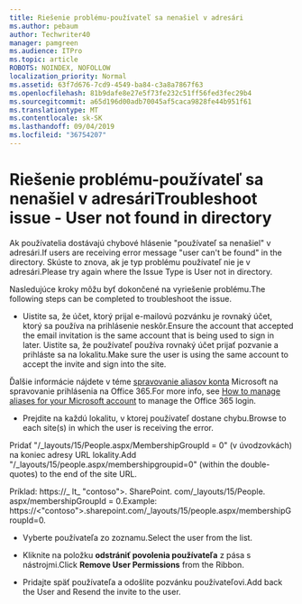 ```yaml
---
title: Riešenie problému-používateľ sa nenašiel v adresári
ms.author: pebaum
author: Techwriter40
manager: pamgreen
ms.audience: ITPro
ms.topic: article
ROBOTS: NOINDEX, NOFOLLOW
localization_priority: Normal
ms.assetid: 63f7d676-7cd9-4549-ba84-c3a8a7867f63
ms.openlocfilehash: 81b9dafe8e27e5f73fe232c51ff56fed3fec29b4
ms.sourcegitcommit: a65d196d00adb70045af5caca9828fe44b951f61
ms.translationtype: MT
ms.contentlocale: sk-SK
ms.lasthandoff: 09/04/2019
ms.locfileid: "36754207"
---
```

# <a name="troubleshoot-issue---user-not-found-in-directory"></a><span data-ttu-id="c3810-102">Riešenie problému-používateľ sa nenašiel v adresári</span><span class="sxs-lookup"><span data-stu-id="c3810-102">Troubleshoot issue - User not found in directory</span></span>

<span data-ttu-id="c3810-103">Ak používatelia dostávajú chybové hlásenie "používateľ sa nenašiel" v adresári.</span><span class="sxs-lookup"><span data-stu-id="c3810-103">If users are receiving error message "user can't be found" in the directory.</span></span> <span data-ttu-id="c3810-104">Skúste to znova, ak je typ problému používateľ nie je v adresári.</span><span class="sxs-lookup"><span data-stu-id="c3810-104">Please try again where the Issue Type is User not in directory.</span></span>

<span data-ttu-id="c3810-105">Nasledujúce kroky môžu byť dokončené na vyriešenie problému.</span><span class="sxs-lookup"><span data-stu-id="c3810-105">The following steps can be completed to troubleshoot the issue.</span></span>

- <span data-ttu-id="c3810-106">Uistite sa, že účet, ktorý prijal e-mailovú pozvánku je rovnaký účet, ktorý sa používa na prihlásenie neskôr.</span><span class="sxs-lookup"><span data-stu-id="c3810-106">Ensure the account that accepted the email invitation is the same account that is being used to sign in later.</span></span> <span data-ttu-id="c3810-107">Uistite sa, že používateľ používa rovnaký účet prijať pozvanie a prihláste sa na lokalitu.</span><span class="sxs-lookup"><span data-stu-id="c3810-107">Make sure the user is using the same account to accept the invite and sign into the site.</span></span> 

<span data-ttu-id="c3810-108">Ďalšie informácie nájdete v téme [spravovanie aliasov konta</a> Microsoft na spravovanie prihlásenia na Office 365](https://support.microsoft.com/help/12407/microsoft-account-how-to-manage-aliases).</span><span class="sxs-lookup"><span data-stu-id="c3810-108">For more info, see [How to manage aliases for your Microsoft account</a> to manage the Office 365 login](https://support.microsoft.com/help/12407/microsoft-account-how-to-manage-aliases).</span></span> 

- <span data-ttu-id="c3810-109">Prejdite na každú lokalitu, v ktorej používateľ dostane chybu.</span><span class="sxs-lookup"><span data-stu-id="c3810-109">Browse to each site(s) in which the user is receiving the error.</span></span> 

<span data-ttu-id="c3810-110">Pridať "/_layouts/15/People.aspx/MembershipGroupId = 0" (v úvodzovkách) na koniec adresy URL lokality.</span><span class="sxs-lookup"><span data-stu-id="c3810-110">Add "/_layouts/15/people.aspx/membershipgroupid=0" (within the double-quotes) to the end of the site URL.</span></span> 

<span data-ttu-id="c3810-111">Príklad: https://_ lt_ "contoso">. SharePoint. com/_layouts/15/People. aspx/membershipGroupId = 0.</span><span class="sxs-lookup"><span data-stu-id="c3810-111">Example: https://<"contoso">.sharepoint.com/_layouts/15/people.aspx/membershipGroupId=0.</span></span>

- <span data-ttu-id="c3810-112">Vyberte používateľa zo zoznamu.</span><span class="sxs-lookup"><span data-stu-id="c3810-112">Select the user from the list.</span></span>

- <span data-ttu-id="c3810-113">Kliknite na položku **odstrániť povolenia používateľa** z pása s nástrojmi.</span><span class="sxs-lookup"><span data-stu-id="c3810-113">Click **Remove User Permissions** from the Ribbon.</span></span> 
-  <span data-ttu-id="c3810-114">Pridajte späť používateľa a odošlite pozvánku používateľovi.</span><span class="sxs-lookup"><span data-stu-id="c3810-114">Add back the User and Resend the invite to the user.</span></span>

